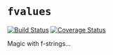 # `fvalues`

[![Build Status](https://github.com/oughtinc/fvalues/workflows/Tests/badge.svg?branch=main)](https://github.com/oughtinc/fvalues/actions) [![Coverage Status](https://coveralls.io/repos/github/oughtinc/fvalues/badge.svg?branch=main)](https://coveralls.io/github/oughtinc/fvalues?branch=main)

Magic with f-strings...
